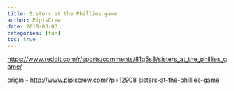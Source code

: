 ```yaml
---
title: Sisters at the Phillies game
author: PipisCrew
date: 2018-03-03
categories: [fun]
toc: true
---
```


https://www.reddit.com/r/sports/comments/81g5s8/sisters_at_the_phillies_game/

origin - http://www.pipiscrew.com/?p=12908 sisters-at-the-phillies-game